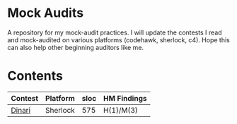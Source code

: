 # Mock Audits
A repository for my mock-audit practices. I will update the contests I read and mock-audited on various platforms (codehawk, sherlock, c4). Hope this can also help other beginning auditors like me.

# Contents

|Contest|Platform|sloc|HM Findings|
|---|---|---|---|
|[Dinari](/Sherlock/Dinari.md)|Sherlock|575|H(1)/M(3)|

